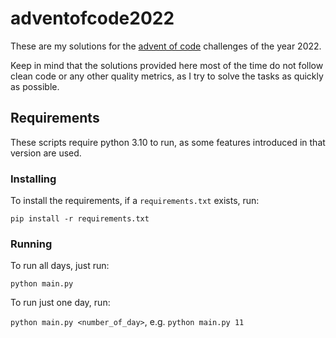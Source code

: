 # adventofcode2022

These are my solutions for the [advent of code](https://adventofcode.com/2022) challenges of the year 2022.

Keep in mind that the solutions provided here most of the time do not follow clean code or any other quality metrics, as I try to solve the tasks as quickly as possible.

## Requirements

These scripts require python 3.10 to run, as some features introduced in that version are used.

### Installing

To install the requirements, if a `requirements.txt` exists, run:

`pip install -r requirements.txt`

### Running

To run all days, just run:

`python main.py`

To run just one day, run:

`python main.py <number_of_day>`, e.g. `python main.py 11`